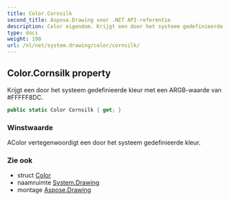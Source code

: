 ```yaml
---
title: Color.Cornsilk
second_title: Aspose.Drawing voor .NET API-referentie
description: Color eigendom. Krijgt een door het systeem gedefinieerde kleur met een ARGBwaarde van FFFFF8DC.
type: docs
weight: 190
url: /nl/net/system.drawing/color/cornsilk/
---
```

## Color.Cornsilk property

Krijgt een door het systeem gedefinieerde kleur met een ARGB-waarde van #FFFFF8DC.

```csharp
public static Color Cornsilk { get; }
```

### Winstwaarde

AColor vertegenwoordigt een door het systeem gedefinieerde kleur.

### Zie ook

* struct [Color](../)
* naamruimte [System.Drawing](../../color/)
* montage [Aspose.Drawing](../../../)


